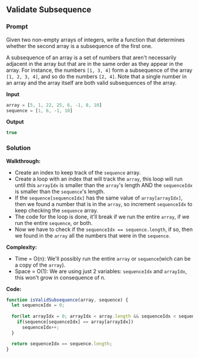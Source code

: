
## Validate Subsequence

### Prompt

Given two non-empty arrays of integers, write a function that determines whether the second array is a subsequence of the first one.

A subsequence of an array is a set of numbers that aren't necessarily adjacent in the array but that are in the same order as they appear in the array. For instance, the numbers `[1, 3, 4]` form a subsequence of the array `[1, 2, 3, 4]`, and so do the numbers `[2, 4]`. Note that a single number in an array and the array itself are both valid subsequences of the array.
  


**Input**
```js
array = [5, 1, 22, 25, 6, -1, 8, 10]
sequence = [1, 6, -1, 10]
```

**Output**
```js
true
```

### Solution

__Walkthrough:__
- Create an index to keep track of the `sequence` array.
- Create a loop with an index that will track the `array`, this loop will run until this `arrayIdx` is smaller than the `array`'s length AND the `sequenceIdx` is smaller than the `sequence`'s length.
- If the `sequence[sequenceIdx]` has the same value of `array[arrayIdx]`, then we found a number that is in the `array`, so increment `sequenceIdx` to keep checking the `sequence` array.
- The code for the loop is done, it'll break if we run the entire `array`, if we run the entire `sequence`, or both.
- Now we have to check if the `sequenceIdx == sequence.length`, if so, then we found in the `array` all the numbers that were in the `sequence`.

__Complexity:__
- Time = O(n): We'll possibly run the entire `array` or `sequence`(wich can be a copy of the `array`).
- Space = O(1): We are using just 2 variables: `sequenceIdx` and `arrayIdx`, this won't grow in consequence of n.

__Code:__

```js
function isValidSubsequence(array, sequence) {
  let sequenceIdx = 0;
  
  for(let arrayIdx = 0; arrayIdx < array.length && sequenceIdx < sequence.length; arrayIdx++) {
    if(sequence[sequenceIdx] == array[arrayIdx])
      sequenceIdx++;      
  }

  return sequenceIdx == sequence.length;
}
```